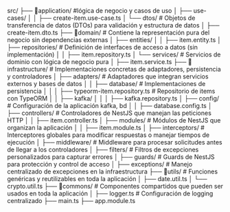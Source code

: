src/
├── 📁application/  #lógica de negocio y casos de uso
│   ├── use-cases/
│   │   ├── create-item.use-case.ts
│   └── dtos/  # Objetos de transferencia de datos (DTOs) para validación y estructura de datos
│       ├── create-item.dto.ts
├── 📁domain/  # Contiene la representación pura del negocio sin dependencias externas
│   ├── entities/ 
│   │   ├── item.entity.ts
│   ├── repositories/  # Definición de interfaces de acceso a datos (sin implementación)
│   │   ├── item.repository.ts 
│   └── services/  # Servicios de dominio con lógica de negocio pura
│       ├── item.service.ts
├── 📁infrastructure/  # Implementaciones concretas de adaptadores, persistencia y controladores
│   ├── adapters/  # Adaptadores que integran servicios externos y bases de datos
│   │   ├── database/  # Implementaciones de persistencia
│   │   │   ├── typeorm-item.repository.ts  # Repositorio de items con TypeORM
│   │   ├── kafka/ 
│   │   │   ├── kafka.repository.ts 
│   ├── config/  # Configuración de la aplicación kafka, bd
│   │   ├── database.config.ts
│   ├── controllers/  # Controladores de NestJS que manejan las peticiones HTTP
│   │   ├── item.controller.ts
│   ├── modules/  # Módulos de NestJS que organizan la aplicación
│   │   ├── item.module.ts
│   ├── interceptors/  # Interceptores globales para modificar respuestas o manejar tiempos de ejecución
│   ├── middleware/  # Middleware para procesar solicitudes antes de llegar a los controladores
│   ├── filters/  # Filtros de excepciones personalizados para capturar errores
│   ├── guards/  # Guards de NestJS para protección y control de acceso
│   ├── exceptions/  # Manejo centralizado de excepciones en la infraestructura
├── 📁utils/  # Funciones genéricas y reutilizables en toda la aplicación
│   ├── date.util.ts
│   └── crypto.util.ts
├── 📁commons/  # Componentes compartidos que pueden ser usados en toda la aplicación
│   ├── logger.ts  # Configuración de logging centralizado
├── main.ts 
├── app.module.ts
